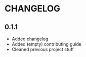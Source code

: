 # CHANGELOG  

## 0.1.1
* Added changelog  
* Added (empty) contributing guide  
* Cleaned previous project stuff  
